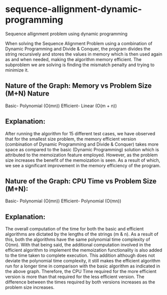 # sequence-allignment-dynamic-programming
Sequence allignment problem using dynamic programming

When solving the Sequence Alignment Problem using a combination of Dynamic
Programming and Divide & Conquer, the program divides the string recursively and stores
the values in memory which is then used again as and when needed, making the algorithm
memory efficient.
The subproblem we are solving is finding the mismatch penalty and trying to minimize it.

Nature of the Graph: Memory vs Problem Size (M+N) Nature
--------------------------------------------------------
Basic- Polynomial (O(mn))
Efficient- Linear (O(m + n))

Explanation:
------------
After running the algorithm for 15 different test cases, we have observed that for the
smallest size problem, the memory efficient version (combination of Dynamic Programming
and Divide & Conquer) takes more space as compared to the basic (Dynamic Programming)
solution which is attributed to the memoization feature employed. However, as the problem
size increases the benefit of the memoization is seen. As a result of which, we see a
significant improvement in the memory efficiency of the program.

Nature of the Graph: CPU Time vs Problem Size (M+N):
----------------------------------------------------
Basic- Polynomial (O(mn))
Efficient- Polynomial (O(mn))

Explanation:
------------
The overall computation of the time for both the basic and efficient algorithms are dictated
by the lengths of the strings (m & n). As a result of this, both the algorithms have the same
polynomial time complexity of O(mn). With that being said, the additional computation
involved in the efficient algorithm to implement the memoization functionality is also added
to the time taken to complete execution. This addition although does not deviate the
polynomial time complexity, it still makes the efficient algorithm run for a longer time in
comparison with the basic algorithm as indicated in the above graph. Therefore, the CPU
Time required for the more efficient version is more than that required for the less efficient
version. The difference between the times required by both versions increases as the
problem size increases.
